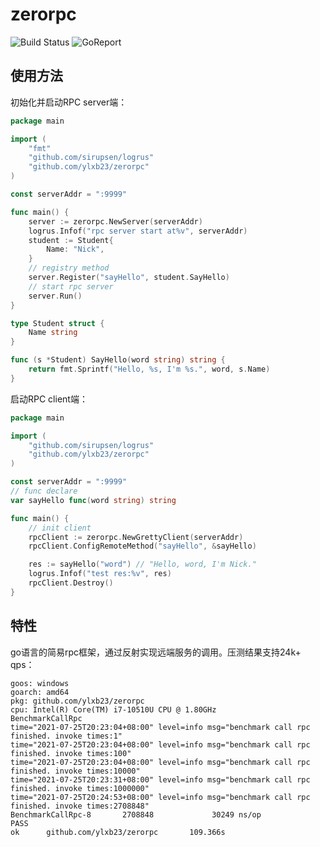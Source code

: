 # zerorpc 

![Build Status](https://travis-ci.com/ylxb23/zerorpc.svg?branch=main "https://travis-ci.com/github/ylxb23/zerorpc")
![GoReport](https://goreportcard.com/badge/github.com/ylxb23/zerorpc)


## 使用方法
初始化并启动RPC server端：
```go
package main

import (
    "fmt"
    "github.com/sirupsen/logrus"
    "github.com/ylxb23/zerorpc"
)

const serverAddr = ":9999"

func main() {
    server := zerorpc.NewServer(serverAddr)
	logrus.Infof("rpc server start at%v", serverAddr)
	student := Student{
		Name: "Nick",
	}
	// registry method
	server.Register("sayHello", student.SayHello)
	// start rpc server
	server.Run()
}

type Student struct {
	Name string
}

func (s *Student) SayHello(word string) string {
	return fmt.Sprintf("Hello, %s, I'm %s.", word, s.Name)
}
```

启动RPC client端：
```go
package main

import (
    "github.com/sirupsen/logrus"
    "github.com/ylxb23/zerorpc"
)

const serverAddr = ":9999"
// func declare
var sayHello func(word string) string

func main() {
	// init client
	rpcClient := zerorpc.NewGrettyClient(serverAddr)
	rpcClient.ConfigRemoteMethod("sayHello", &sayHello)

	res := sayHello("word") // "Hello, word, I'm Nick."
	logrus.Infof("test res:%v", res)
	rpcClient.Destroy()
}
```

## 特性
go语言的简易rpc框架，通过反射实现远端服务的调用。压测结果支持24k+ qps：
```text
goos: windows
goarch: amd64
pkg: github.com/ylxb23/zerorpc
cpu: Intel(R) Core(TM) i7-10510U CPU @ 1.80GHz
BenchmarkCallRpc
time="2021-07-25T20:23:04+08:00" level=info msg="benchmark call rpc finished. invoke times:1"
time="2021-07-25T20:23:04+08:00" level=info msg="benchmark call rpc finished. invoke times:100"
time="2021-07-25T20:23:04+08:00" level=info msg="benchmark call rpc finished. invoke times:10000"
time="2021-07-25T20:23:31+08:00" level=info msg="benchmark call rpc finished. invoke times:1000000"
time="2021-07-25T20:24:53+08:00" level=info msg="benchmark call rpc finished. invoke times:2708848"
BenchmarkCallRpc-8       2708848             30249 ns/op
PASS
ok      github.com/ylxb23/zerorpc       109.366s
```
